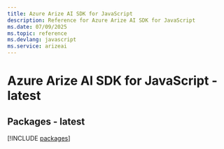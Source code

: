 ```yaml
---
title: Azure Arize AI SDK for JavaScript
description: Reference for Azure Arize AI SDK for JavaScript
ms.date: 07/09/2025
ms.topic: reference
ms.devlang: javascript
ms.service: arizeai
---
```

# Azure Arize AI SDK for JavaScript - latest
## Packages - latest
[!INCLUDE [packages](arize-ai-index.md)]